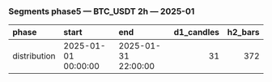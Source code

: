 ### Segments phase5 — BTC_USDT 2h — 2025-01

| phase        | start               | end                 |   d1_candles |   h2_bars |
|:-------------|:--------------------|:--------------------|-------------:|----------:|
| distribution | 2025-01-01 00:00:00 | 2025-01-31 22:00:00 |           31 |       372 |